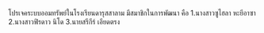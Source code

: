 โปรเจคระบบออมทรัพย์ในโรงเรียนดารุสสาลาม
มีสมาชิกในการพัฒนา คือ
1.นางสาวซูไฮลา หะยีอาซา
2.นางสาวฟิรดาว นิโด
3.นายสรีกีร์ เอียดตรง